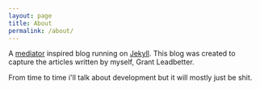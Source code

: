 ```yaml
---
layout: page
title: About
permalink: /about/
---
```


A [mediator](https://github.com/dirkfabisch/mediator) inspired blog running on [Jekyll](https://github.com/jekyll/jekyll). This blog was created to capture the articles written by myself, Grant Leadbetter. 

From time to time i'll talk about development but it will mostly just be shit.
